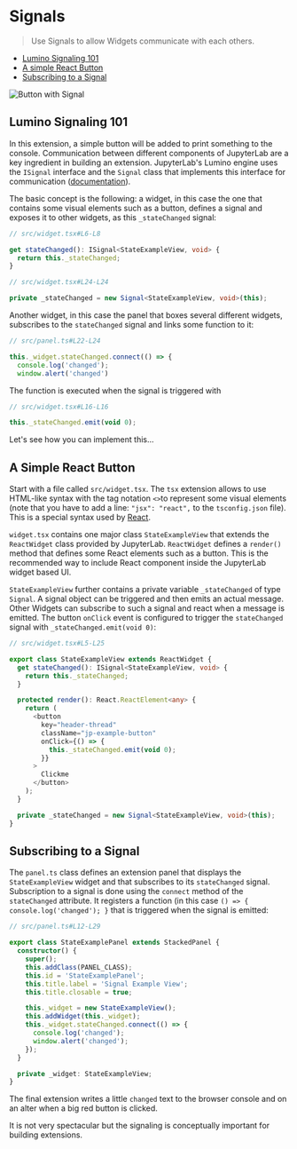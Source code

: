 # Signals

> Use Signals to allow Widgets communicate with each others.

- [Lumino Signaling 101](#lumino-signaling-101)
- [A simple React Button](#a-simple-react-button)
- [Subscribing to a Signal](#subscribing-to-a-signal)

![Button with Signal](preview.png)

## Lumino Signaling 101

In this extension, a simple button will be added to print something to the console.
Communication between different components of JupyterLab are a key ingredient in building an
extension. JupyterLab's Lumino engine uses the `ISignal` interface and the
`Signal` class that implements this interface for communication
([documentation](https://jupyterlab.github.io/lumino/api/signaling/globals.html)).

The basic concept is the following: a widget, in this case the one that contains
some visual elements such as a button, defines a signal and exposes it to other
widgets, as this `_stateChanged` signal:

```ts
// src/widget.tsx#L6-L8

get stateChanged(): ISignal<StateExampleView, void> {
  return this._stateChanged;
}
```

```ts
// src/widget.tsx#L24-L24

private _stateChanged = new Signal<StateExampleView, void>(this);
```

Another widget, in this case the panel that boxes several different widgets,
subscribes to the `stateChanged` signal and links some function to it:

```ts
// src/panel.ts#L22-L24

this._widget.stateChanged.connect(() => {
  console.log('changed');
  window.alert('changed')
```

The function is executed when the signal is triggered with

```ts
// src/widget.tsx#L16-L16

this._stateChanged.emit(void 0);
```

Let's see how you can implement this...

## A Simple React Button

Start with a file called `src/widget.tsx`. The `tsx` extension allows to use
HTML-like syntax with the tag notation `<>`to represent some visual elements
(note that you have to add a line: `"jsx": "react",` to the
`tsconfig.json` file). This is a special syntax used by [React](https://reactjs.org/tutorial/tutorial.html).

`widget.tsx` contains one major class `StateExampleView` that extends the
`ReactWidget` class provided by JupyterLab. `ReactWidget` defines a
`render()` method that defines some React elements such as a button. This
is the recommended way to include React component inside the JupyterLab widget
based UI.

`StateExampleView` further contains a private variable `_stateChanged` of type
`Signal`. A signal object can be triggered and then emits an actual message.
Other Widgets can subscribe to such a signal and react when a message is
emitted. The button `onClick` event is configured to trigger the
`stateChanged` signal with `_stateChanged.emit(void 0)`:

```ts
// src/widget.tsx#L5-L25

export class StateExampleView extends ReactWidget {
  get stateChanged(): ISignal<StateExampleView, void> {
    return this._stateChanged;
  }

  protected render(): React.ReactElement<any> {
    return (
      <button
        key="header-thread"
        className="jp-example-button"
        onClick={() => {
          this._stateChanged.emit(void 0);
        }}
      >
        Clickme
      </button>
    );
  }

  private _stateChanged = new Signal<StateExampleView, void>(this);
}
```

## Subscribing to a Signal

The `panel.ts` class defines an extension panel that displays the
`StateExampleView` widget and that subscribes to its `stateChanged` signal.
Subscription to a signal is done using the `connect` method of the
`stateChanged` attribute. It registers a function (in this case
`() => { console.log('changed'); }` that is triggered when the signal is
emitted:

```ts
// src/panel.ts#L12-L29

export class StateExamplePanel extends StackedPanel {
  constructor() {
    super();
    this.addClass(PANEL_CLASS);
    this.id = 'StateExamplePanel';
    this.title.label = 'Signal Example View';
    this.title.closable = true;

    this._widget = new StateExampleView();
    this.addWidget(this._widget);
    this._widget.stateChanged.connect(() => {
      console.log('changed');
      window.alert('changed');
    });
  }

  private _widget: StateExampleView;
}
```

The final extension writes a little `changed` text to the browser console and on an alter when
a big red button is clicked.

It is not very spectacular but the signaling is conceptually important for building extensions.
